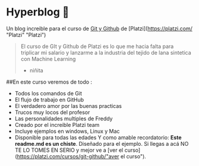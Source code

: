 # Hyperblog 💚
Un blog increible para el curso de [Git y Github](https://platzi.com/cursos/git-github/) de [Platzi](https://platzi.com/ "Platzi" "Platzi")
>El curso de GIt y Github de Platzi es lo que me hacia falta para triplicar mi salario y lanzarme a la industria del tejido de lana sintetica con Machine Learning
> - niñita

##En este curso veremos de todo :
* Todos los comandos de Git
* El flujo de trabajo en GitHub
* El verdadero amor por las buenas practicas
* Trucos muy locos del profesor 
* Las personalidades multiples de Freddy
* Creado por el increible Platzi team
* Incluye ejemplos en windows, Linux y Mac
* Disponible para todas las edades 
Y como amable recordatorio: **Este readme.md es un chiste**. Diseñado para el ejemplo. Si llegas a acá NO TE LO TOMES EN SERIO y mejor ve a [ver el curso](https://platzi.com/cursos/git-github/"aver el curso").
